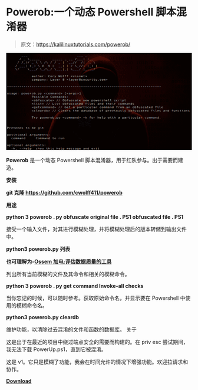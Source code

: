 # Powerob:一个动态 Powershell 脚本混淆器

> 原文：<https://kalilinuxtutorials.com/powerob/>

[![Powerob : An On-The-Fly Powershell Script Obfuscator](img//fef5b307ef0e308eb7ad09b77ca5353a.png "Powerob : An On-The-Fly Powershell Script Obfuscator")](https://1.bp.blogspot.com/-KWEORZtbzXI/XrgHmDwZAuI/AAAAAAAAGQ0/Jh56si-ZiiYKJH_2BSvxsHdSzkGjw1DkgCLcBGAsYHQ/s1600/powerob%25281%2529.png)

**Powerob** 是一个动态 Powershell 脚本混淆器，用于红队参与。出于需要而建造。

**安装**

**git 克隆 https://github.com/cwolff411/powerob**

**用途**

**python 3 powerob . py obfuscate original file . PS1 obfuscated file . PS1**

接受一个输入文件，对其进行模糊处理，并将模糊处理后的版本转储到输出文件中。

**python3 powerob.py 列表**

**也可理解为-[Ossem 加电:评估数据质量的工具](https://kalilinuxtutorials.com/ossem-power-up/)**

列出所有当前模糊的文件及其命令和相关的模糊命令。

**python 3 powerob . py get command Invoke-all checks**

当你忘记的时候，可以随时参考。获取原始命令名，并显示要在 Powershell 中使用的模糊命令名。

**python3 powerob.py cleardb**

维护功能，以清除过去混淆的文件和函数的数据库。
关于

这是出于在最近的项目中绕过端点安全的需要而构建的。在 priv esc 尝试期间，我无法下载 PowerUp.ps1，直到它被混淆。

这是 v1。它只是模糊了功能，我会在时间允许的情况下增强功能。欢迎拉请求和协作。

[**Download**](https://github.com/cwolff411/powerob)